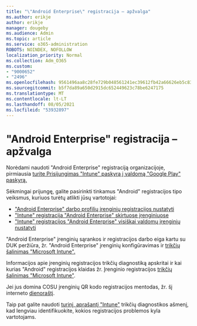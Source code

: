 ```yaml
---
title: "\"Android Enterprise\" registracija – apžvalga"
ms.author: erikje
author: erikje
manager: dougeby
ms.audience: Admin
ms.topic: article
ms.service: o365-administration
ROBOTS: NOINDEX, NOFOLLOW
localization_priority: Normal
ms.collection: Adm_O365
ms.custom:
- "9000652"
- "2496"
ms.openlocfilehash: 9561496aa8c28fe729b048561241ec39612fb42a66626eb5c83c73fdbe61d904
ms.sourcegitcommit: b5f7da89a650d2915dc652449623c78be6247175
ms.translationtype: MT
ms.contentlocale: lt-LT
ms.lasthandoff: 08/05/2021
ms.locfileid: "53932897"
---
```

# <a name="android-enterprise-enrollment---overview"></a>"Android Enterprise" registracija – apžvalga

Norėdami naudoti "Android Enterprise" registraciją organizacijoje, pirmiausia [turite Prisijungimas "Intune" paskyrą į valdomą "Google Play" paskyrą.](https://docs.microsoft.com/intune/enrollment/connect-intune-android-enterprise) 

Sėkmingai prijungę, galite pasirinkti tinkamus "Android" registracijos tipo veiksmus, kuriuos turėtų atlikti jūsų vartotojai:

- ["Android Enterprise" darbo profilių įrenginių registracijos nustatyti](https://docs.microsoft.com/intune/enrollment/android-work-profile-enroll)
- ["Intune" registracija "Android Enterprise" skirtuose įrenginiuose](https://docs.microsoft.com/intune/enrollment/android-kiosk-enroll)
- ["Intune" registracijos "Android Enterprise" visiškai valdomų įrenginių nustatyti](https://docs.microsoft.com/intune/enrollment/android-fully-managed-enroll)

"Android Enterprise" įrenginių sąrankos ir registracijos darbo eiga kartu su DUK peržiūra, žr. "Android Enterprise" įrenginių konfigūravimas ir [trikčių šalinimas "Microsoft Intune".](https://support.microsoft.com/help/4476974/configuring-and-troubleshooting-android-enterprise-devices-in-intune)

Informacijos apie įrenginių registracijos trikčių diagnostiką apskritai ir kai kurias "Android" registracijos klaidas žr. Įrenginio registracijos [trikčių šalinimas "Microsoft Intune"](https://docs.microsoft.com/intune/enrollment/troubleshoot-device-enrollment-in-intune).

Jei jus domina COSU įrenginių QR kodo registracijos mentodas, žr. šį interneto [dienoraštį](https://techcommunity.microsoft.com/t5/Intune-Customer-Success/COSU-Configuration-and-Enrollment-using-the-QR-code-enrollment/ba-p/280184).

Taip pat galite naudoti [turinį, aprašantį "Intune"](https://docs.microsoft.com/intune/fundamentals/help-desk-operators) trikčių diagnostikos ašmenį, kad lengviau identifikuokite, kokios registracijos problemos kyla vartotojams.